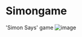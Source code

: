 # Simongame
'Simon Says' game
![image](https://github.com/bloodyoath/Simongame/assets/110708503/cf0ddaad-636e-4459-84de-3180c73db826)
